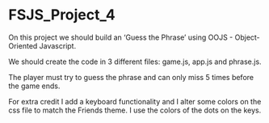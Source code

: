 # FSJS_Project_4


On this project we should build an ‘Guess the Phrase’ using OOJS - Object-Oriented Javascript.

We should create the code in 3 different files: game.js, app.js and phrase.js.

The player must try to guess the  phrase and can only miss 5 times before the game ends.

For extra credit I add a keyboard functionality and I alter some colors on the css file to match the Friends theme. I use the colors of the dots on the keys.


